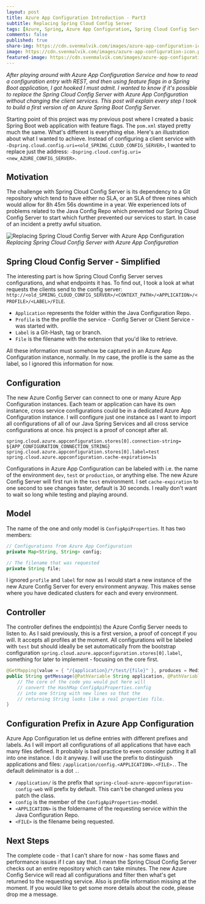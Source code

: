 ```yaml
---
layout: post
title: Azure App Configuration Introduction - Part3
subtitle: Replacing Spring Cloud Config Server
tags: [Azure, Spring, Azure App Configuration, Spring Cloud Config Server]
comments: false
published: true
share-img: https://cdn.svenmalvik.com/images/azure-app-configuration-icon.png
image: https://cdn.svenmalvik.com/images/azure-app-configuration-icon.png
featured-image: https://cdn.svenmalvik.com/images/azure-app-configuration-icon.png
---
```


*After playing around with Azure App Configuration Service and how to read a configuration entry with REST, and then using feature flags in a Spring Boot application, I got hooked I must admit. I wanted to know if it's possible to replace the Spring Cloud Config Server with Azure App Configuration without changing the client services. This post will explain every step I took to build a first version of an Azure Spring Boot Config Server.*

Starting point of this project was my previous post where I created a basic Spring Boot web application with feature flags. The `pom.xml` stayed pretty much the same. What's different is everything else. Here's an illustration about what I wanted to achieve. Instead of configuring a client service with `-Dspring.cloud.config.uri=<old_SPRING_CLOUD_CONFIG_SERVER>`, I wanted to replace just the address: `-Dspring.cloud.config.uri=<new_AZURE_CONFIG_SERVER>`.

## Motivation

The challenge with Spring Cloud Config Server is its dependency to a Git repository which tend to have either no SLA, or an SLA of three nines which would allow for 8h 45m 56s downtime in a year. We experienced lots of problems related to the Java Config Repo which prevented our Spring Cloud Config Server to start which further prevented our services to start. In case of an incident a pretty awful situation.

![Replacing Spring Cloud Config Server with Azure App Configuration](https://cdn.svenmalvik.com/images/azure-appconfiguration-configserver-0.png)*Replacing Spring Cloud Config Server with Azure App Configuration*

## Spring Cloud Config Server - Simplified

The interesting part is how Spring Cloud Config Server serves configurations, and what endpoints it has. To find out, I took a look at what requests the clients send to the config server: `http://<old_SPRING_CLOUD_CONFIG_SERVER>/<CONTEXT_PATH>/<APPLICATION>/<PROFILE>/<LABEL>/FILE`.

- `Application` represents the folder within the Java Configuration Repo.
- `Profile` is the the profile the service - Config Server or Client Service - was started with.
- `Label` is a Git-Hash, tag or branch.
- `File` is the filename with the extension that you'd like to retrieve.

All these information must somehow be captured in an Azure App Configuration instance, normally. In my case, the profile is the same as the label, so I ignored this information for now.

## Configuration

The new Azure Config Server can connect to one or many Azure App Configuration instances. Each team or application can have its own instance, cross service configurations could be in a dedicated Azure App Configuration instance. I will configure just one instance as I want to import all configurations of all of our Java Spring Services and all cross service configurations at once. his project is a proof of concept after all.

```properties
spring.cloud.azure.appconfiguration.stores[0].connection-string= ${APP_CONFIGURATION_CONNECTION_STRING}
spring.cloud.azure.appconfiguration.stores[0].label=test
spring.cloud.azure.appconfiguration.cache-expiration=1s
```

Configurations in Azure App Configuration can be labeled with i.e. the name of the environment `dev`, `test` or `production`, or anything else. The new Azure Config Server will first run in the `test` environment. I set `cache-expiration` to one second to see changes faster, default is 30 seconds. I really don't want to wait so long while testing and playing around.

## Model

The name of the one and only model is `ConfigApiProperties`. It has two members:

```java
// Configurations from Azure App Configuration
private Map<String, String> config;

// The filename that was requested
private String file;
```

I ignored `profile` and `label` for now as I would start a new instance of the new Azure Config Server for every environment anyway. This makes sense where you have dedicated clusters for each and every environment.

## Controller

The controller defines the endpoint(s) the Azure Config Server needs to listen to. As I said previously, this is a first version, a proof of concept if you will. It accepts all profiles at the moment. All configurations will be labeled with `test` but should ideally be set automatically from the bootstrap configuration `spring.cloud.azure.appconfiguration.stores[0].label`, something for later to implement - focusing on the core first.

```java
@GetMapping(value = { "/{application}/*/test/{file}" }, produces = MediaType.TEXT_PLAIN_VALUE)
public String getMessage(@PathVariable String application, @PathVariable String file) {
    // The core of the code you would put here will
    // convert the HashMap ConfigApiProperties.config
    // into one String with new lines so that the
    // returning String looks like a real properties file.
}
```

## Configuration Prefix in Azure App Configuration

Azure App Configuration let us define entries with different prefixes and labels. As I will import all configurations of all applications that have each many files defined. It probably is bad practice to even consider putting it all into one instance. I do it anyway. I will use the prefix to distinguish applications and files: `/application/config.<APPLICATION>.<FILE>.`. The default deliminator is a dot `.`.

- `/application/` is the prefix that `spring-cloud-azure-appconfiguration-config-web` will prefix by default. This can't be changed unless you patch the class.
- `config` is the member of the `ConfigApiProperties`-model.
- `<APPLICATION>` is the foldername of the requesting service within the Java Configuration Repo.
- `<FILE>` is the filename being requested.

## Next Steps

The complete code - that I can't share for now - has some flaws and performance issues if I can say that. I mean the Spring Cloud Config Server checks out an entire repository which can take minutes. The new Azure Config Service will read all configurations and filter then what's get returned to the requesting service. Also is profile information missing at the moment.
If you would like to get some more details about the code, please drop me a message.
